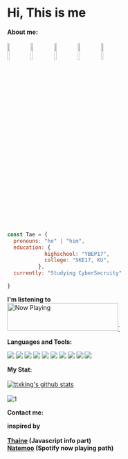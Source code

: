 <h1> Hi, This is me </h1>


**About me:** </br>   
<img src="https://media.giphy.com/media/SvjLc4M3yVA8wTiDql/giphy.gif" width="10%" height="auto" />
<img src="https://media.giphy.com/media/hSRexZvILXWjeahDF9/giphy.gif" width="10%" height="auto" />
<img src="https://media.giphy.com/media/hS42TuYYnANLFR9IRQ/giphy.gif" width="10%" height="auto" />
<img src="https://media.giphy.com/media/2Ygy0khwewLgMSYM0t/giphy.gif" width="10%" height="auto" />
<img src="https://media.giphy.com/media/eMg1crMqi81L0jz2Nx/giphy.gif" width="10%" height="auto" />

</br>

```javascript
const Tae = {
  pronouns: "he" | "him",
  education: {
            highschool: "YBEP17",
            college: "SKE17, KU",
          },
  currently: "Studying CyberSecruity"
 
}
```


**I'm listening to** <br/> 
<a href="https://now-playing-profile-murex.vercel.app//now-playing?open">
    <img src="https://now-playing-profile-murex.vercel.app//now-playing" width="256" height="64" alt="Now Playing">`
</a>


**Languages and Tools:** </br>   

<img src="https://img.shields.io/badge/c++%20-%2300599C.svg?&style=for-the-badge&logo=c%2B%2B&ogoColor=white"/> <img src="https://img.shields.io/badge/python%20-%2314354C.svg?&style=for-the-badge&logo=python&logoColor=white"/> <img src="https://img.shields.io/badge/django%20-%23092E20.svg?&style=for-the-badge&logo=django&logoColor=white"/> 	<img src="https://img.shields.io/badge/javascript%20-%23323330.svg?&style=for-the-badge&logo=javascript&logoColor=%23F7DF1E"/> <img src="https://img.shields.io/badge/react%20-%2320232a.svg?&style=for-the-badge&logo=react&logoColor=%2361DAFB"/> <img src="https://img.shields.io/badge/css3%20-%231572B6.svg?&style=for-the-badge&logo=css3&logoColor=white"/> <img src="https://img.shields.io/badge/bootstrap%20-%23563D7C.svg?&style=for-the-badge&logo=bootstrap&logoColor=white"/> <img src="https://img.shields.io/badge/git%20-%23F05033.svg?&style=for-the-badge&logo=git&logoColor=white"/> <img src="https://img.shields.io/badge/html5%20-%23E34F26.svg?&style=for-the-badge&logo=html5&logoColor=white"/> <img src="https://img.shields.io/badge/java-%23ED8B00.svg?&style=for-the-badge&logo=java&logoColor=white"/>



**My Stat:** </br>        
[![ttxking's github stats](https://github-readme-stats.vercel.app/api?username=ttxking&theme=algolia)](https://github.com/ttxking/github-readme-stats) </br>   
![1](https://github-readme-stats.vercel.app/api/top-langs/?username=ttxking&theme=algolia&layout=compact)


**Contact me:** </br> 


<strong>inspired by </br>  
  <a href="https://github.com/Thaiane">Thaine</a> (Javascript info part) </br>
  <a href="https://github.com/natemoo-re">Natemoo</a> (Spotify now playing path)
</strong>
